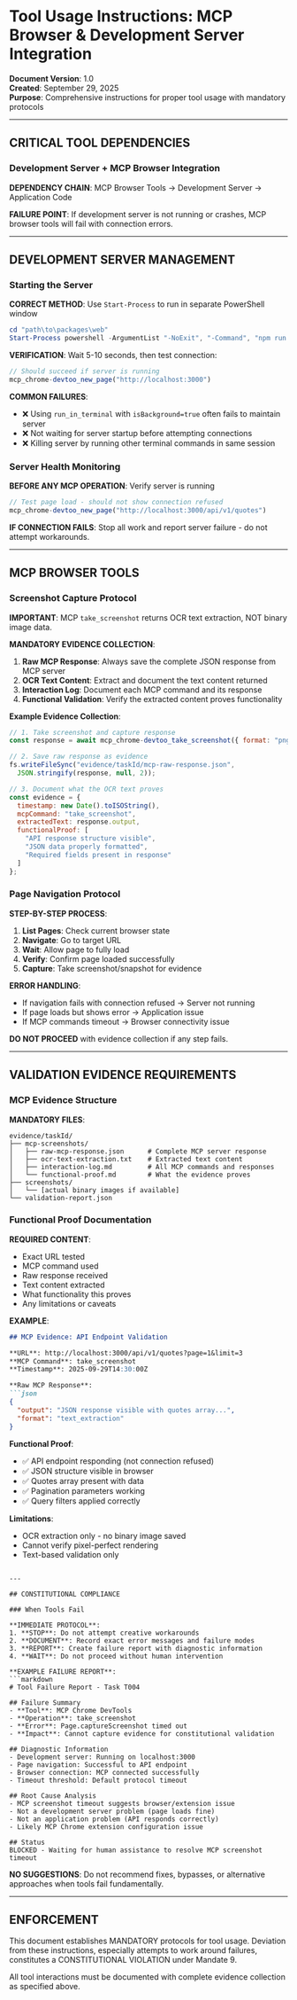 # Tool Usage Instructions: MCP Browser & Development Server Integration

**Document Version**: 1.0  
**Created**: September 29, 2025  
**Purpose**: Comprehensive instructions for proper tool usage with mandatory protocols

---

## CRITICAL TOOL DEPENDENCIES

### Development Server + MCP Browser Integration

**DEPENDENCY CHAIN**: MCP Browser Tools → Development Server → Application Code

**FAILURE POINT**: If development server is not running or crashes, MCP browser tools will fail with connection errors.

---

## DEVELOPMENT SERVER MANAGEMENT

### Starting the Server

**CORRECT METHOD**: Use `Start-Process` to run in separate PowerShell window
```powershell
cd "path\to\packages\web"
Start-Process powershell -ArgumentList "-NoExit", "-Command", "npm run dev"
```

**VERIFICATION**: Wait 5-10 seconds, then test connection:
```javascript
// Should succeed if server is running
mcp_chrome-devtoo_new_page("http://localhost:3000")
```

**COMMON FAILURES**:
- ❌ Using `run_in_terminal` with `isBackground=true` often fails to maintain server
- ❌ Not waiting for server startup before attempting connections
- ❌ Killing server by running other terminal commands in same session

### Server Health Monitoring

**BEFORE ANY MCP OPERATION**: Verify server is running
```javascript
// Test page load - should not show connection refused
mcp_chrome-devtoo_new_page("http://localhost:3000/api/v1/quotes")
```

**IF CONNECTION FAILS**: Stop all work and report server failure - do not attempt workarounds.

---

## MCP BROWSER TOOLS

### Screenshot Capture Protocol

**IMPORTANT**: MCP `take_screenshot` returns OCR text extraction, NOT binary image data.

**MANDATORY EVIDENCE COLLECTION**:
1. **Raw MCP Response**: Always save the complete JSON response from MCP server
2. **OCR Text Content**: Extract and document the text content returned
3. **Interaction Log**: Document each MCP command and its response
4. **Functional Validation**: Verify the extracted content proves functionality

**Example Evidence Collection**:
```javascript
// 1. Take screenshot and capture response
const response = await mcp_chrome-devtoo_take_screenshot({ format: "png" });

// 2. Save raw response as evidence
fs.writeFileSync("evidence/taskId/mcp-raw-response.json", 
  JSON.stringify(response, null, 2));

// 3. Document what the OCR text proves
const evidence = {
  timestamp: new Date().toISOString(),
  mcpCommand: "take_screenshot",
  extractedText: response.output,
  functionalProof: [
    "API response structure visible",
    "JSON data properly formatted", 
    "Required fields present in response"
  ]
};
```

### Page Navigation Protocol

**STEP-BY-STEP PROCESS**:
1. **List Pages**: Check current browser state
2. **Navigate**: Go to target URL  
3. **Wait**: Allow page to fully load
4. **Verify**: Confirm page loaded successfully
5. **Capture**: Take screenshot/snapshot for evidence

**ERROR HANDLING**:
- If navigation fails with connection refused → Server not running
- If page loads but shows error → Application issue  
- If MCP commands timeout → Browser connectivity issue

**DO NOT PROCEED** with evidence collection if any step fails.

---

## VALIDATION EVIDENCE REQUIREMENTS

### MCP Evidence Structure

**MANDATORY FILES**:
```
evidence/taskId/
├── mcp-screenshots/
│   ├── raw-mcp-response.json      # Complete MCP server response
│   ├── ocr-text-extraction.txt    # Extracted text content
│   ├── interaction-log.md         # All MCP commands and responses
│   └── functional-proof.md        # What the evidence proves
├── screenshots/
│   └── [actual binary images if available]
└── validation-report.json
```

### Functional Proof Documentation

**REQUIRED CONTENT**:
- Exact URL tested
- MCP command used
- Raw response received
- Text content extracted
- What functionality this proves
- Any limitations or caveats

**EXAMPLE**:
```markdown
## MCP Evidence: API Endpoint Validation

**URL**: http://localhost:3000/api/v1/quotes?page=1&limit=3
**MCP Command**: take_screenshot
**Timestamp**: 2025-09-29T14:30:00Z

**Raw MCP Response**:
```json
{
  "output": "JSON response visible with quotes array...",
  "format": "text_extraction"
}
```

**Functional Proof**:
- ✅ API endpoint responding (not connection refused)
- ✅ JSON structure visible in browser
- ✅ Quotes array present with data
- ✅ Pagination parameters working
- ✅ Query filters applied correctly

**Limitations**:
- OCR extraction only - no binary image saved
- Cannot verify pixel-perfect rendering
- Text-based validation only
```

---

## CONSTITUTIONAL COMPLIANCE

### When Tools Fail

**IMMEDIATE PROTOCOL**:
1. **STOP**: Do not attempt creative workarounds
2. **DOCUMENT**: Record exact error messages and failure modes
3. **REPORT**: Create failure report with diagnostic information
4. **WAIT**: Do not proceed without human intervention

**EXAMPLE FAILURE REPORT**:
```markdown
# Tool Failure Report - Task T004

## Failure Summary
- **Tool**: MCP Chrome DevTools
- **Operation**: take_screenshot
- **Error**: Page.captureScreenshot timed out
- **Impact**: Cannot capture evidence for constitutional validation

## Diagnostic Information
- Development server: Running on localhost:3000
- Page navigation: Successful to API endpoint
- Browser connection: MCP connected successfully
- Timeout threshold: Default protocol timeout

## Root Cause Analysis
- MCP screenshot timeout suggests browser/extension issue
- Not a development server problem (page loads fine)
- Not an application problem (API responds correctly)
- Likely MCP Chrome extension configuration issue

## Status
BLOCKED - Waiting for human assistance to resolve MCP screenshot timeout
```

**NO SUGGESTIONS**: Do not recommend fixes, bypasses, or alternative approaches when tools fail fundamentally.

---

## ENFORCEMENT

This document establishes MANDATORY protocols for tool usage. Deviation from these instructions, especially attempts to work around failures, constitutes a CONSTITUTIONAL VIOLATION under Mandate 9.

All tool interactions must be documented with complete evidence collection as specified above.